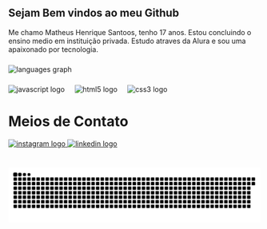 <h2 align="left">Sejam Bem vindos ao meu Github</h2>

<p>Me chamo Matheus Henrique Santoos, tenho 17 anos. Estou concluindo o ensino medio em instituição privada. Estudo atraves da Alura e sou uma apaixonado por tecnologia.</p>

###

<div align="left">
  <img src="https://github-readme-stats.vercel.app/api/top-langs?username=matheussantos171&locale=pt-br&hide_title=false&layout=compact&card_width=320&langs_count=5&theme=dracula&hide_border=false" height="150" alt="languages graph"  />
</div>

###

<div align="left">
  <img src="https://cdn.jsdelivr.net/gh/devicons/devicon/icons/javascript/javascript-original.svg" height="30" alt="javascript logo"  />
  <img width="12" />
  <img src="https://cdn.jsdelivr.net/gh/devicons/devicon/icons/html5/html5-original.svg" height="30" alt="html5 logo"  />
  <img width="12" />
  <img src="https://cdn.jsdelivr.net/gh/devicons/devicon/icons/css3/css3-original.svg" height="30" alt="css3 logo"  />
</div>



# Meios de Contato

<div align="left">
  <a href="https://www.instagram.com/matheusssantos._/" target="_blank">
    <img src="https://img.shields.io/static/v1?message=Instagram&logo=instagram&label=&color=E4405F&logoColor=white&labelColor=&style=for-the-badge" height="35" alt="instagram logo"  />
  </a>
  <a href="https://www.linkedin.com/in/matheus-henrique-2a9195352/" target="_blank">
    <img src="https://img.shields.io/static/v1?message=LinkedIn&logo=linkedin&label=&color=0077B5&logoColor=white&labelColor=&style=for-the-badge" height="35" alt="linkedin logo"  />
  </a>
</div>

###

<br clear="both">

<img src="https://raw.githubusercontent.com/matheussantos171/matheussantos171/output/snake.svg" alt="Snake animation" />

###
